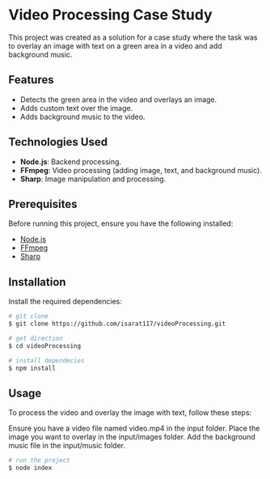 # Video Processing Case Study

This project was created as a solution for a case study where the task was to overlay an image with text on a green area in a video and add background music.

## Features

- Detects the green area in the video and overlays an image.
- Adds custom text over the image.
- Adds background music to the video.

## Technologies Used

- **Node.js**: Backend processing.
- **FFmpeg**: Video processing (adding image, text, and background music).
- **Sharp**: Image manipulation and processing.

## Prerequisites

Before running this project, ensure you have the following installed:

- [Node.js](https://nodejs.org/)
- [FFmpeg](https://ffmpeg.org/download.html)
- [Sharp](https://sharp.pixelplumbing.com/install)

## Installation

 Install the required dependencies:

```bash
# git clone
$ git clone https://github.com/isarat117/videoProcessing.git

# get direction
$ cd videoProcessing

# install dependecies
$ npm install

```

## Usage 
To process the video and overlay the image with text, follow these steps:

Ensure you have a video file named video.mp4 in the input folder.
Place the image you want to overlay in the input/images folder.
Add the background music file in the input/music folder.

```bash
# run the project
$ node index

```
